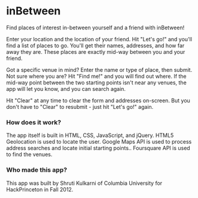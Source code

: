 inBetween
=========

Find places of interest in-between yourself and a friend with inBetween!

Enter your location and the location of your friend. Hit "Let's go!" and you'll find a list of places to go. You'll get their names, addresses, and how far away they are. These places are exactly mid-way between you and your friend.

Got a specific venue in mind? Enter the name or type of place, then submit. Not sure where you are? Hit "Find me!" and you will find out where. If the mid-way point between the two starting points isn't near any venues, the app will let you know, and you can search again.

Hit "Clear" at any time to clear the form and addresses on-screen. But you don't have to "Clear" to resubmit - just hit "Let's go!" again.

### How does it work?

The app itself is built in HTML, CSS, JavaScript, and jQuery. HTML5 Geolocation is used to locate the user. Google Maps API is used to process address searches and locate initial starting points.. Foursquare API is used to find the venues.

### Who made this app?

This app was built by Shruti Kulkarni of Columbia University for HackPrinceton in Fall 2012.